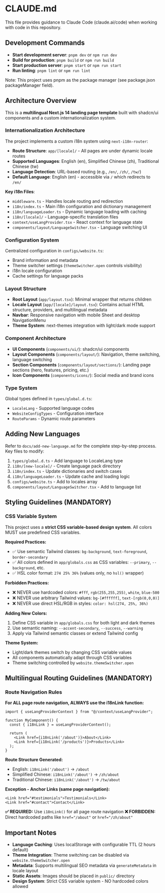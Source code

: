 # CLAUDE.md

This file provides guidance to Claude Code (claude.ai/code) when working with code in this repository.

## Development Commands

- **Start development server**: `pnpm dev` or `npm run dev`
- **Build for production**: `pnpm build` or `npm run build`  
- **Start production server**: `pnpm start` or `npm run start`
- **Run linting**: `pnpm lint` or `npm run lint`

Note: This project uses pnpm as the package manager (see package.json packageManager field).

## Architecture Overview

This is a **multilingual Next.js 14 landing page template** built with shadcn/ui components and a custom internationalization system.

### Internationalization Architecture

The project implements a custom i18n system using `next-i18n-router`:

- **Route Structure**: `app/[locale]/` - All pages are under dynamic locale routes
- **Supported Languages**: English (en), Simplified Chinese (zh), Traditional Chinese (tw)
- **Language Detection**: URL-based routing (e.g., `/en/`, `/zh/`, `/tw/`)
- **Default Language**: English (en) - accessible via `/` which redirects to `/en/`

**Key i18n Files**:
- `middleware.ts` - Handles locale routing and redirection
- `i18n/index.ts` - Main i18n configuration and dictionary management
- `i18n/languageLoader.ts` - Dynamic language loading with caching
- `i18n/[locale]/` - Language-specific translation files
- `context/useLangProvider.tsx` - React context for language state
- `components/layout/LanguageSwitcher.tsx` - Language switching UI

### Configuration System

Centralized configuration in `configs/website.ts`:
- Brand information and metadata
- Theme switcher settings (`themeSwitcher.open` controls visibility)
- i18n locale configuration
- Cache settings for language packs

### Layout Structure

- **Root Layout** (`app/layout.tsx`): Minimal wrapper that returns children
- **Locale Layout** (`app/[locale]/layout.tsx`): Contains actual HTML structure, providers, and multilingual metadata
- **Navbar**: Responsive navigation with mobile Sheet and desktop NavigationMenu
- **Theme System**: next-themes integration with light/dark mode support

### Component Architecture

- **UI Components** (`components/ui/`): shadcn/ui components
- **Layout Components** (`components/layout/`): Navigation, theme switching, language switching
- **Section Components** (`components/layout/sections/`): Landing page sections (hero, features, pricing, etc.)
- **Icon Components** (`components/icons/`): Social media and brand icons

### Type System

Global types defined in `types/global.d.ts`:
- `LocaleLang` - Supported language codes
- `WebsiteConfigTypes` - Configuration interface
- `RouteParams` - Dynamic route parameters

## Adding New Languages

Refer to `docs/add-new-language.md` for the complete step-by-step process. Key files to modify:
1. `types/global.d.ts` - Add language to LocaleLang type
2. `i18n/[new-locale]/` - Create language pack directory
3. `i18n/index.ts` - Update dictionaries and switch cases
4. `i18n/languageLoader.ts` - Update cache and loading logic
5. `configs/website.ts` - Add to locales array
6. `components/layout/LanguageSwitcher.tsx` - Add to language list

## Styling Guidelines (MANDATORY)

### CSS Variable System
This project uses a **strict CSS variable-based design system**. All colors MUST use predefined CSS variables.

**Required Practices:**
- ✅ Use semantic Tailwind classes: `bg-background`, `text-foreground`, `border-secondary`
- ✅ All colors defined in `app/globals.css` as CSS variables: `--primary`, `--background`, etc.
- ✅ HSL color format: `274 25% 36%` (values only, no `hsl()` wrapper)

**Forbidden Practices:**
- ❌ NEVER use hardcoded colors: `#fff`, `rgb(255,255,255)`, `white`, `blue-500`
- ❌ NEVER use arbitrary Tailwind values: `bg-[#ffffff]`, `text-[rgb(0,0,0)]`
- ❌ NEVER use direct HSL/RGB in styles: `color: hsl(274, 25%, 36%)`

**Adding New Colors:**
1. Define CSS variable in `app/globals.css` for both light and dark themes
2. Use semantic naming: `--accent-secondary`, `--success`, `--warning`
3. Apply via Tailwind semantic classes or extend Tailwind config

**Theme System:**
- Light/dark themes switch by changing CSS variable values
- All components automatically adapt through CSS variables
- Theme switching controlled by `website.themeSwitcher.open`

## Multilingual Routing Guidelines (MANDATORY)

### Route Navigation Rules

**For ALL page route navigation, ALWAYS use the i18nLink function:**

```tsx
import { useLangProviderContext } from "@/context/useLangProvider";

function MyComponent() {
  const { i18nLink } = useLangProviderContext();
  
  return (
    <Link href={i18nLink('/about')}>About</Link>
    <Link href={i18nLink('/products')}>Products</Link>
  );
}
```

**Route Structure Generated:**
- English: `i18nLink('/about')` → `/about`
- Simplified Chinese: `i18nLink('/about')` → `/zh/about`
- Traditional Chinese: `i18nLink('/about')` → `/tw/about`

**Exception - Anchor Links (same page navigation):**
```tsx
<Link href="#testimonials">Testimonials</Link>
<Link href="#contact">Contact</Link>
```

**✅ REQUIRED:** Use `i18nLink()` for all page route navigation
**❌ FORBIDDEN:** Direct hardcoded paths like `href="/about"` or `href="/zh/about"`

## Important Notes

- **Language Caching**: Uses localStorage with configurable TTL (2 hours default)
- **Theme Integration**: Theme switching can be disabled via `website.themeSwitcher.open`
- **Metadata**: Supports multilingual SEO metadata via `generateMetadata` in locale layout
- **Static Assets**: Images should be placed in `public/` directory
- **Design System**: Strict CSS variable system - NO hardcoded colors allowed